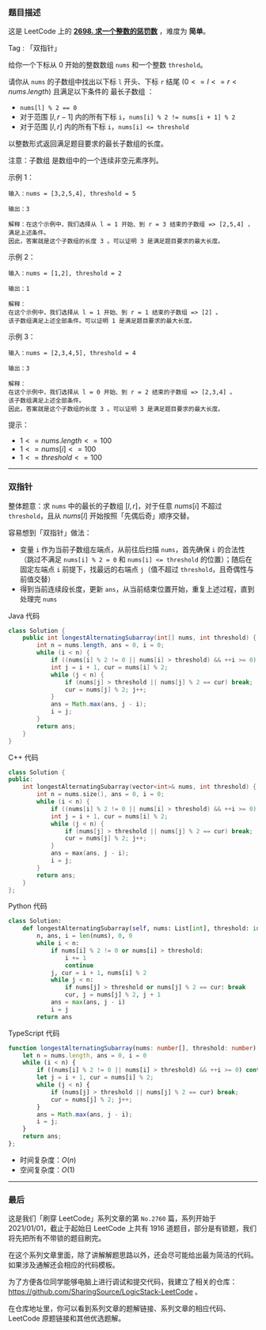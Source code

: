 ### 题目描述

这是 LeetCode 上的 **[2698. 求一个整数的惩罚数]()** ，难度为 **简单**。

Tag : 「双指针」



给你一个下标从 $0$ 开始的整数数组 `nums` 和一个整数 `threshold`。

请你从 `nums` 的子数组中找出以下标 `l` 开头、下标 `r` 结尾 ($0 <= l <= r < nums.length$) 且满足以下条件的 最长子数组 ：

* `nums[l] % 2 == 0`
* 对于范围 $[l, r - 1]$ 内的所有下标 `i`，`nums[i] % 2 != nums[i + 1] % 2`
* 对于范围 $[l, r]$ 内的所有下标 `i`，`nums[i] <= threshold`

以整数形式返回满足题目要求的最长子数组的长度。

注意：子数组 是数组中的一个连续非空元素序列。

示例 1：
```
输入：nums = [3,2,5,4], threshold = 5

输出：3

解释：在这个示例中，我们选择从 l = 1 开始、到 r = 3 结束的子数组 => [2,5,4] ，满足上述条件。
因此，答案就是这个子数组的长度 3 。可以证明 3 是满足题目要求的最大长度。
```
示例 2：
```
输入：nums = [1,2], threshold = 2

输出：1

解释：
在这个示例中，我们选择从 l = 1 开始、到 r = 1 结束的子数组 => [2] 。
该子数组满足上述全部条件。可以证明 1 是满足题目要求的最大长度。
```
示例 3：
```
输入：nums = [2,3,4,5], threshold = 4

输出：3

解释：
在这个示例中，我们选择从 l = 0 开始、到 r = 2 结束的子数组 => [2,3,4] 。 
该子数组满足上述全部条件。
因此，答案就是这个子数组的长度 3 。可以证明 3 是满足题目要求的最大长度。
```

提示：
* $1 <= nums.length <= 100$ 
* $1 <= nums[i] <= 100$
* $1 <= threshold <= 100$

---

### 双指针

整体题意：求 `nums` 中的最长的子数组 $[l, r]$，对于任意 $nums[i]$ 不超过 `threshold`，且从 $nums[l]$ 开始按照「先偶后奇」顺序交替。

容易想到「双指针」做法：

* 变量 `i` 作为当前子数组左端点，从前往后扫描 `nums`，首先确保 `i` 的合法性（跳过不满足 `nums[i] % 2 = 0` 和 `nums[i] <= threshold` 的位置）；随后在固定左端点 `i` 前提下，找最远的右端点 `j`（值不超过 `threshold`，且奇偶性与前值交替）
* 得到当前连续段长度，更新 `ans`，从当前结束位置开始，重复上述过程，直到处理完 `nums`

Java 代码

```Java
class Solution {
    public int longestAlternatingSubarray(int[] nums, int threshold) {
        int n = nums.length, ans = 0, i = 0;
        while (i < n) {
            if ((nums[i] % 2 != 0 || nums[i] > threshold) && ++i >= 0) continue;
            int j = i + 1, cur = nums[i] % 2;
            while (j < n) {
                if (nums[j] > threshold || nums[j] % 2 == cur) break;
                cur = nums[j] % 2; j++;
            }
            ans = Math.max(ans, j - i);
            i = j;
        }
        return ans;
    }
}
```
C++ 代码
```C++
class Solution {
public:
    int longestAlternatingSubarray(vector<int>& nums, int threshold) {
        int n = nums.size(), ans = 0, i = 0;
        while (i < n) {
            if ((nums[i] % 2 != 0 || nums[i] > threshold) && ++i >= 0) continue;
            int j = i + 1, cur = nums[i] % 2;
            while (j < n) {
                if (nums[j] > threshold || nums[j] % 2 == cur) break;
                cur = nums[j] % 2; j++;
            }
            ans = max(ans, j - i);
            i = j;
        }
        return ans;
    }
};

```
Python 代码
```Python
class Solution:
    def longestAlternatingSubarray(self, nums: List[int], threshold: int) -> int:
        n, ans, i = len(nums), 0, 0
        while i < n:
            if nums[i] % 2 != 0 or nums[i] > threshold:
                i += 1
                continue
            j, cur = i + 1, nums[i] % 2
            while j < n:
                if nums[j] > threshold or nums[j] % 2 == cur: break
                cur, j = nums[j] % 2, j + 1
            ans = max(ans, j - i)
            i = j
        return ans
```
TypeScript 代码
```TypeScript
function longestAlternatingSubarray(nums: number[], threshold: number): number {
    let n = nums.length, ans = 0, i = 0
    while (i < n) {
        if ((nums[i] % 2 != 0 || nums[i] > threshold) && ++i >= 0) continue;
        let j = i + 1, cur = nums[i] % 2;
        while (j < n) {
            if (nums[j] > threshold || nums[j] % 2 == cur) break;
            cur = nums[j] % 2; j++;
        }
        ans = Math.max(ans, j - i);
        i = j;
    }
    return ans;
};
```
* 时间复杂度：$O(n)$
* 空间复杂度：$O(1)$

---

### 最后

这是我们「刷穿 LeetCode」系列文章的第 `No.2760` 篇，系列开始于 2021/01/01，截止于起始日 LeetCode 上共有 1916 道题目，部分是有锁题，我们将先把所有不带锁的题目刷完。

在这个系列文章里面，除了讲解解题思路以外，还会尽可能给出最为简洁的代码。如果涉及通解还会相应的代码模板。

为了方便各位同学能够电脑上进行调试和提交代码，我建立了相关的仓库：https://github.com/SharingSource/LogicStack-LeetCode 。

在仓库地址里，你可以看到系列文章的题解链接、系列文章的相应代码、LeetCode 原题链接和其他优选题解。

